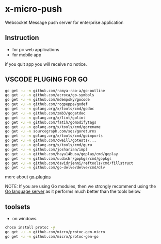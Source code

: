 # x-micro-push

Websocket Message push server for enterprise application

## Instruction

+ for pc web applications
+ for mobile app

if you quit app you will receive no notice.

## VSCODE PLUGING FOR GO

```bash
go get -u -v github.com/ramya-rao-a/go-outline
go get -u -v github.com/acroca/go-symbols
go get -u -v github.com/mdempsky/gocode
go get -u -v github.com/rogpeppe/godef
go get -u -v golang.org/x/tools/cmd/godoc
go get -u -v github.com/zmb3/gogetdoc
go get -u -v golang.org/x/lint/golint
go get -u -v github.com/fatih/gomodifytags
go get -u -v golang.org/x/tools/cmd/gorename
go get -u -v sourcegraph.com/sqs/goreturns
go get -u -v golang.org/x/tools/cmd/goimports
go get -u -v github.com/cweill/gotests/...
go get -u -v golang.org/x/tools/cmd/guru
go get -u -v github.com/josharian/impl
go get -u -v github.com/haya14busa/goplay/cmd/goplay
go get -u -v github.com/uudashr/gopkgs/cmd/gopkgs
go get -u -v github.com/davidrjenni/reftools/cmd/fillstruct
go get -u -v github.com/go-delve/delve/cmd/dlv
```

more about [go-plugins](https://github.com/Microsoft/vscode-go/wiki/Go-tools-that-the-Go-extension-depends-on)

NOTE: If you are using Go modules, then we strongly recommend using the [Go language server](https://github.com/microsoft/vscode-go#go-language-server) as it performs much better than the tools below.

## toolsets

+ on windows

```bash
choco install protoc -y
go get -u -v github.com/micro/protoc-gen-micro
go get -u -v github.com/micro/protoc-gen-go
```
